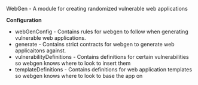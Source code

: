 WebGen - A module for creating randomized vulnerable web applications

**Configuration**


- webGenConfig - Contains rules for webgen to follow when generating vulnerable web applications.
- generate - Contains strict contracts for webgen to generate web applicaitons against.
- vulnerabilityDefinitions - Contains definitions for certain vulnerabilities so webgen knows where to look to insert them
- templateDefinitions - Contains definitions for web application templates so webgen knows where to look to base the app on